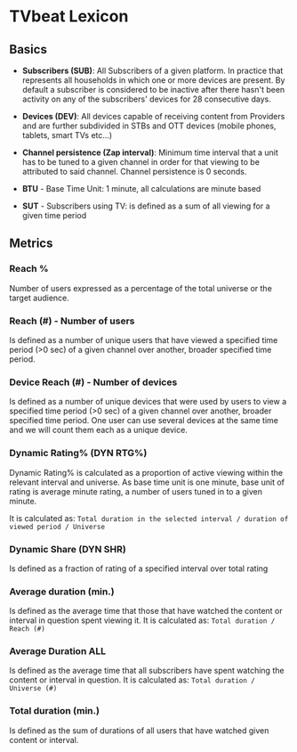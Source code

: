 # TVbeat Lexicon

## Basics

+ **Subscribers (SUB)**: All Subscribers of a given platform. In practice that represents all households in which one or more devices are present. By default a subscriber is considered to be inactive after there hasn't been activity on any of the subscribers' devices for 28 consecutive days.

+ **Devices (DEV)**: All devices capable of receiving content from Providers and are further subdivided in STBs and OTT devices (mobile phones, tablets, smart TVs etc...)

+ **Channel persistence (Zap interval)**: Minimum time interval that a unit has to be tuned to a given channel in order for that viewing to be attributed to said channel. Channel persistence is 0 seconds.

+ **BTU** - Base Time Unit: 1 minute, all calculations are minute based

+ **SUT** - Subscribers using TV: is defined as a sum of all viewing for a given time period


## Metrics

### **Reach %**
Number of users expressed as a percentage of the total universe or the target audience.

### **Reach (#) - Number of users**
Is defined as a number of unique users that have viewed a specified time period (>0 sec) of a given channel over another, broader specified time period.

### **Device Reach (#) - Number of devices**
Is defined as a number of unique devices that were used by users to view a specified time period (>0 sec) of a given channel over another, broader specified time period. One user can use several devices at the same time and we will count them each as a unique device.

### **Dynamic Rating% (DYN RTG%)**
Dynamic Rating% is calculated as a proportion of active viewing within the relevant interval and universe. As base time unit is one minute, base unit of rating is average minute rating, a number of users tuned in to a given minute.

It is calculated as: 
 ```Total duration in the selected interval / duration of viewed period / Universe```

### **Dynamic Share (DYN SHR)**
Is defined as a fraction of rating of a specified interval over total rating

### **Average duration (min.)**
Is defined as the average time that those that have watched the content or interval in question spent viewing it. 
It is calculated as:
``` Total duration / Reach (#)  ```

### **Average Duration ALL**
Is defined as the average time that all subscribers have spent watching the content or interval in question.
It is calculated as:
``` Total duration / Universe (#) ```

### **Total duration (min.)**
Is defined as the sum of durations of all users that have watched given content or interval.


